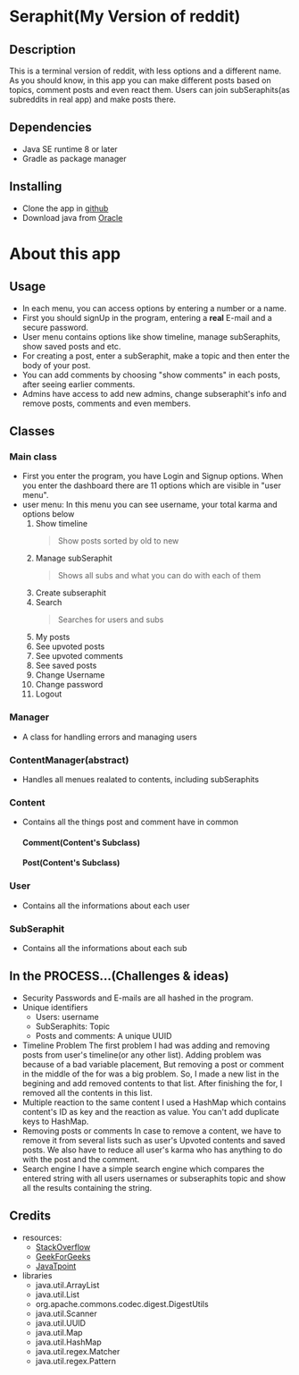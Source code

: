 # Seraphit(My Version of reddit)
## Description
This is a terminal version of reddit, with less options and a different name. As you should know, in this app you can make different posts based on topics, comment posts and even react them.
Users can join subSeraphits(as subreddits in real app) and make posts there.

## Dependencies
- Java SE runtime 8 or later
- Gradle as package manager

## Installing
- Clone the app in [github](https://github.com)
- Download java from [Oracle](https://www.oracle.com)

# About this app

## Usage

- In each menu, you can access options by entering a number or a name.
- First you should signUp in the program, entering a **real** E-mail and a secure password.
- User menu contains options like show timeline, manage subSeraphits, show saved posts and etc.
- For creating a post, enter a subSeraphit, make a topic and then enter the body of your post.
- You can add comments by choosing "show comments" in each posts, after seeing earlier comments.
- Admins have access to add new admins, change subseraphit's info and remove posts, comments and even members.

## Classes

### Main class
- First you enter the program, you have Login and Signup options. When you enter the dashboard there are 11 options which are visible in "user menu".
- user menu: In this menu you can see username, your total karma and options below
  1. Show timeline
       > Show posts sorted by old to new
  3. Manage subSeraphit
       > Shows all subs and what you can do with each of them
  5. Create subseraphit
  7. Search
       > Searches for users and subs
  9. My posts
  11. See upvoted posts
  12. See upvoted comments
  13. See saved posts
  14. Change Username
  15. Change password
  16. Logout

### Manager
- A class for handling errors and managing users

### ContentManager(abstract)
- Handles all menues realated to contents, including subSeraphits

### Content
- Contains all the things post and comment have in common

  #### Comment(Content's Subclass)

  #### Post(Content's Subclass)

### User
- Contains all the informations about each user

### SubSeraphit
- Contains all the informations about each sub

## In the PROCESS...(Challenges & ideas)
- Security
  Passwords and E-mails are all hashed in the program.
- Unique identifiers
  - Users: username
  - SubSeraphits: Topic
  - Posts and comments: A unique UUID
- Timeline Problem
  The first problem I had was adding and removing posts from user's timeline(or any other list).
  Adding problem was because of a bad variable placement, But removing a post or comment in the middle of the for was a big problem. So, I made a new list in the begining and add removed contents to that list. After finishing the for, I removed all the contents in this list.
- Multiple reaction to the same content
  I used a HashMap which contains content's ID as key and the reaction as value. You can't add duplicate keys to HashMap.
- Removing posts or comments
  In case to remove a content, we have to remove it from several lists such as user's Upvoted contents and saved posts. We also have to reduce all user's karma who has anything to do with the post and the comment.
- Search engine
  I have a simple search engine which compares the entered string with all users usernames or subseraphits topic and show all the results containing the string.



## Credits
- resources:
  - [StackOverflow](https://stackoverflow.com)
  - [GeekForGeeks](https://www.geeksforgeeks.org)
  - [JavaTpoint](https://www.javatpoint.com)
- libraries
  - java.util.ArrayList
  - java.util.List
  - org.apache.commons.codec.digest.DigestUtils
  - java.util.Scanner
  - java.util.UUID
  - java.util.Map
  - java.util.HashMap
  - java.util.regex.Matcher
  - java.util.regex.Pattern






